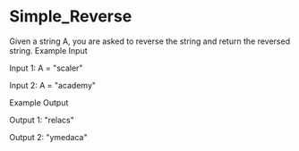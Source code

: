 # Simple_Reverse

Given a string A, you are asked to reverse the string and return the reversed string.
Example Input

Input 1:
A = "scaler"

Input 2:
A = "academy"


Example Output

Output 1:
"relacs"

Output 2:
"ymedaca"
